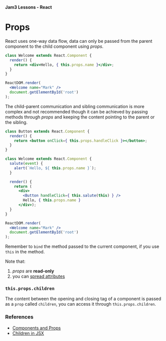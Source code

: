 **Jam3 Lessons - React**

# Props

React uses one-way data flow, data can only be passed from the parent component to the child component using _props_.


```jsx
class Welcome extends React.Component {
  render() {
    return <div>Hello, { this.props.name }</div>;
  }
}

ReactDOM.render(
  <Welcome name="Mark" />
  document.getElementById('root')
);
```

The child-parent communication and sibling communication is more complex and not recommended though it can be achieved by passing methods through _props_ and keeping the content pointing to the parent or the sibling.

```jsx
class Button extends React.Component {
  render() {
    return <button onClick={ this.props.handleClick }></button>;
  }
}

class Welcome extends React.Component {
  salute(event) {
    alert(`Hello, ${ this.props.name }`);
  }

  render() {
    return (
      <div>
        <Button handleClick={ this.salute(this) } />
        Hello, { this.props.name }
      </div>);
  }
}

ReactDOM.render(
  <Welcome name="Mark" />
  document.getElementById('root')
);
```

Remember to `bind` the method passed to the current component, if you use `this` in the method.

Note that:

1. _props_ are **read-only**
2. you can [spread attributes](https://facebook.github.io/react/docs/jsx-in-depth.html#spread-attributes)

### `this.props.children`

The content between the opening and closing tag of a component is passed as a `prop` called `children`, you can access it through `this.props.children`.

### References

- [Components and Props](https://facebook.github.io/react/docs/components-and-props.html)
- [Children in JSX](https://facebook.github.io/react/docs/jsx-in-depth.html#children-in-jsx)
